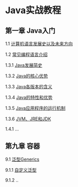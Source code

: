 # Java实战教程

## 第一章 Java入门

1.1 [计算机语言发展史以及未来方向](introduction/develop.md)

1.2 [常见编程语言介绍](introduction/language.md)

1.3.1 [Java发展简史](introduction/java-history.md)

1.3.2 [Java的核心优势](introduction/advantage.md)

1.3.3 [Java各版本的含义](introduction/version.md)

1.3.4 [Java的特性和优势](introduction/feature.md)

1.3.5 [Java应用程序的运行机制](introduction/operating.md)

1.3.6 [JVM、JRE和JDK](introduction/jdk.md)

1.4.1 ...

## 第九章 容器
9.1 [泛型Generics](collection/generics.md)

9.1.1 [自定义泛型](collection/custom-generics.md)

9.1.2 ..

